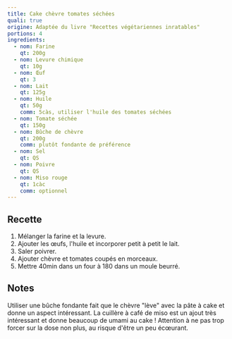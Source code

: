 ```yaml
---
title: Cake chèvre tomates séchées
quali: true
origine: Adaptée du livre "Recettes végétariennes inratables"
portions: 4
ingredients:
  - nom: Farine
    qt: 200g
  - nom: Levure chimique
    qt: 10g
  - nom: Œuf
    qt: 3
  - nom: Lait
    qt: 125g
  - nom: Huile
    qt: 50g
    comm: 5càs, utiliser l'huile des tomates séchées
  - nom: Tomate séchée
    qt: 150g
  - nom: Bûche de chèvre
    qt: 200g
    comm: plutôt fondante de préférence
  - nom: Sel
    qt: QS
  - nom: Poivre
    qt: QS
  - nom: Miso rouge
    qt: 1càc
    comm: optionnel
---
```


Recette
-------

1. Mélanger la farine et la levure.
2. Ajouter les œufs, l'huile et incorporer petit à petit le lait.
3. Saler poivrer.
4. Ajouter chèvre et tomates coupés en morceaux.
5. Mettre 40min dans un four à 180 dans un moule beurré.


Notes
-----

Utiliser une bûche fondante fait que le chèvre "lève" avec la pâte à cake et donne un aspect intéressant.
La cuillère à café de miso est un ajout très intéressant et donne beaucoup de umami au cake !
Attention à ne pas trop forcer sur la dose non plus, au risque d'être un peu écœurant.
